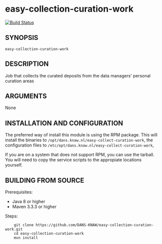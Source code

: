 easy-collection-curation-work
=============================
[![Build Status](https://travis-ci.org/DANS-KNAW/easy-collection-curation-work.png?branch=master)](https://travis-ci.org/DANS-KNAW/easy-collection-curation-work)


SYNOPSIS
--------

    easy-collection-curation-work

DESCRIPTION
-----------

Job that collects the curated deposits from the data managers' personal curation areas


ARGUMENTS
---------

None

INSTALLATION AND CONFIGURATION
------------------------------
The preferred way of install this module is using the RPM package. This will install the binaries to
`/opt/dans.knaw.nl/easy-collect-curation-work`, the configuration files to `/etc/opt/dans.knaw.nl/easy-collect-curation-work`,

If you are on a system that does not support RPM, you can use the tarball. You will need to copy the
service scripts to the appropiate locations yourself.


BUILDING FROM SOURCE
--------------------

Prerequisites:

* Java 8 or higher
* Maven 3.3.3 or higher

Steps:

        git clone https://github.com/DANS-KNAW/easy-collection-curation-work.git
        cd easy-collection-curation-work
        mvn install
